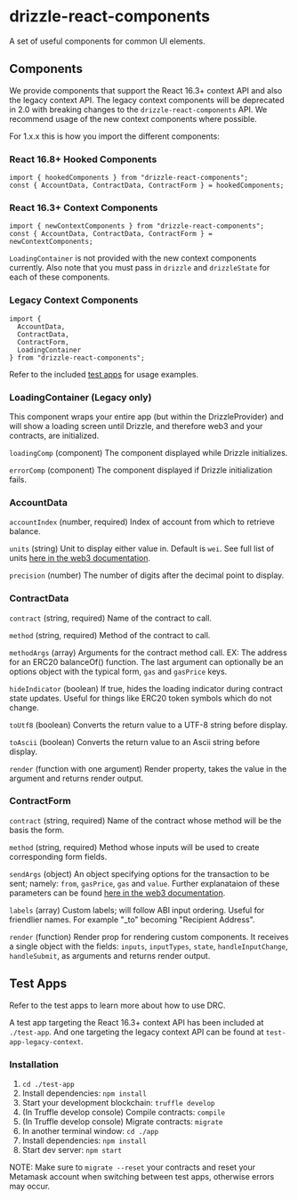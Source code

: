 # drizzle-react-components

A set of useful components for common UI elements.

## Components

We provide components that support the React 16.3+ context API and also the legacy context API. The legacy context components will be deprecated in 2.0 with breaking changes to the `drizzle-react-components` API. We recommend usage of the new context components where possible.

For 1.x.x this is how you import the different components:

### React 16.8+ Hooked Components

```
import { hookedComponents } from "drizzle-react-components";
const { AccountData, ContractData, ContractForm } = hookedComponents;
```

### React 16.3+ Context Components

```
import { newContextComponents } from "drizzle-react-components";
const { AccountData, ContractData, ContractForm } = newContextComponents;
```

`LoadingContainer` is not provided with the new context components currently. Also note that you must pass in `drizzle` and `drizzleState` for each of these components.

### Legacy Context Components

```
import {
  AccountData,
  ContractData,
  ContractForm,
  LoadingContainer
} from "drizzle-react-components";
```

Refer to the included [test apps](#test-apps) for usage examples.

### LoadingContainer (Legacy only)

This component wraps your entire app (but within the DrizzleProvider) and will show a loading screen until Drizzle, and therefore web3 and your contracts, are initialized.

`loadingComp` (component) The component displayed while Drizzle initializes.

`errorComp` (component) The component displayed if Drizzle initialization fails.

### AccountData

`accountIndex` (number, required) Index of account from which to retrieve balance.

`units` (string) Unit to display either value in. Default is `wei`. See full list of units [here in the web3 documentation](https://web3js.readthedocs.io/en/1.0/web3-utils.html#fromwei).

`precision` (number) The number of digits after the decimal point to display.

### ContractData

`contract` (string, required) Name of the contract to call.

`method` (string, required) Method of the contract to call.

`methodArgs` (array) Arguments for the contract method call. EX: The address for an ERC20 balanceOf() function. The last argument can optionally be an options object with the typical form, `gas` and `gasPrice` keys.

`hideIndicator` (boolean) If true, hides the loading indicator during contract state updates. Useful for things like ERC20 token symbols which do not change.

`toUtf8` (boolean) Converts the return value to a UTF-8 string before display.

`toAscii` (boolean) Converts the return value to an Ascii string before display.

`render` (function with one argument) Render property, takes the value in the argument and returns render output.

### ContractForm

`contract` (string, required) Name of the contract whose method will be the basis the form.

`method` (string, required) Method whose inputs will be used to create corresponding form fields.

`sendArgs` (object) An object specifying options for the transaction to be sent; namely: `from`, `gasPrice`, `gas` and `value`. Further explanataion of these parameters can be found [here in the web3 documentation](https://web3js.readthedocs.io/en/1.0/web3-eth-contract.html#id19).

`labels` (array) Custom labels; will follow ABI input ordering. Useful for friendlier names. For example "\_to" becoming "Recipient Address".

`render` (function) Render prop for rendering custom components. It receives a single object with the fields: `inputs`, `inputTypes`, `state`, `handleInputChange`,  `handleSubmit`,  as arguments and returns render output.

## Test Apps

Refer to the test apps to learn more about how to use DRC.

A test app targeting the React 16.3+ context API has been included at `./test-app`. And one targeting the legacy context API can be found at `test-app-legacy-context`.

### Installation

1. `cd ./test-app`
1. Install dependencies: `npm install`
1. Start your development blockchain: `truffle develop`
1. (In Truffle develop console) Compile contracts: `compile`
1. (In Truffle develop console) Migrate contracts: `migrate`
1. In another terminal window: `cd ./app`
1. Install dependencies: `npm install`
1. Start dev server: `npm start`

NOTE: Make sure to `migrate --reset` your contracts and reset your Metamask account when switching between test apps, otherwise errors may occur.

